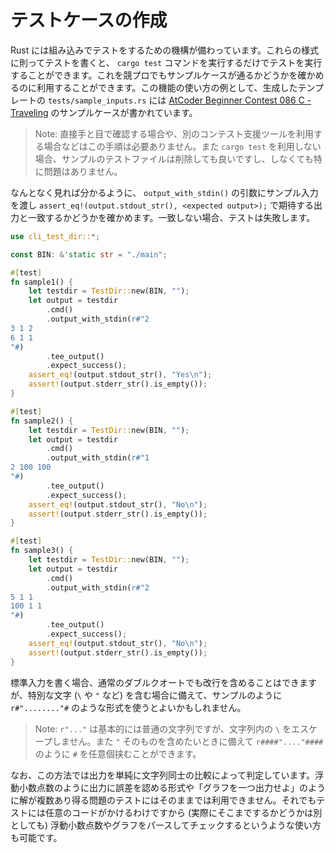 # テストケースの作成

Rust には組み込みでテストをするための機構が備わっています。これらの様式に則ってテストを書くと、 `cargo test` コマンドを実行するだけでテストを実行することができます。これを競プロでもサンプルケースが通るかどうかを確かめるのに利用することができます。この機能の使い方の例として、生成したテンプレートの `tests/sample_inputs.rs` には [AtCoder Beginner Contest 086 C - Traveling](https://atcoder.jp/contests/abc086/tasks/arc089_a) のサンプルケースが書かれています。

> Note: 直接手と目で確認する場合や、別のコンテスト支援ツールを利用する場合などはこの手順は必要ありません。また `cargo test` を利用しない場合、サンプルのテストファイルは削除しても良いですし、しなくても特に問題はありません。

なんとなく見れば分かるように、 `output_with_stdin()` の引数にサンプル入力を渡し `assert_eq!(output.stdout_str(), <expected output>);` で期待する出力と一致するかどうかを確かめます。一致しない場合、テストは失敗します。

```rust
use cli_test_dir::*;

const BIN: &'static str = "./main";

#[test]
fn sample1() {
    let testdir = TestDir::new(BIN, "");
    let output = testdir
        .cmd()
        .output_with_stdin(r#"2
3 1 2
6 1 1
"#)
        .tee_output()
        .expect_success();
    assert_eq!(output.stdout_str(), "Yes\n");
    assert!(output.stderr_str().is_empty());
}

#[test]
fn sample2() {
    let testdir = TestDir::new(BIN, "");
    let output = testdir
        .cmd()
        .output_with_stdin(r#"1
2 100 100
"#)
        .tee_output()
        .expect_success();
    assert_eq!(output.stdout_str(), "No\n");
    assert!(output.stderr_str().is_empty());
}

#[test]
fn sample3() {
    let testdir = TestDir::new(BIN, "");
    let output = testdir
        .cmd()
        .output_with_stdin(r#"2
5 1 1
100 1 1
"#)
        .tee_output()
        .expect_success();
    assert_eq!(output.stdout_str(), "No\n");
    assert!(output.stderr_str().is_empty());
}
```

標準入力を書く場合、通常のダブルクオートでも改行を含めることはできますが、特別な文字 (`\` や `"` など) を含む場合に備えて、サンプルのように `r#"........"#` のような形式を使うとよいかもしれません。

> Note: `r"..."` は基本的には普通の文字列ですが、文字列内の `\` をエスケープしません。また `"` そのものを含めたいときに備えて `r####"...."####` のように `#` を任意個挟むことができます。

なお、この方法では出力を単純に文字列同士の比較によって判定しています。浮動小数点数のように出力に誤差を認める形式や「グラフを一つ出力せよ」のように解が複数あり得る問題のテストにはそのままでは利用できません。それでもテストには任意のコードがかけるわけですから (実際にそこまでするかどうかは別としても) 浮動小数点数やグラフをパースしてチェックするというような使い方も可能です。
